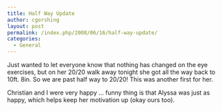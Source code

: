 ```yaml
---
title: Half Way Update
author: cgorshing
layout: post
permalink: /index.php/2008/06/16/half-way-update/
categories:
  - General
---
```

Just wanted to let everyone know that nothing has changed on the eye exercises, but on her 20/20 walk away tonight she got all the way back to 10ft. 8in. So we are past half way to 20/20! This was another first for her.

Christian and I were very happy &#8230; funny thing is that Alyssa was just as happy, which helps keep her motivation up (okay ours too).
